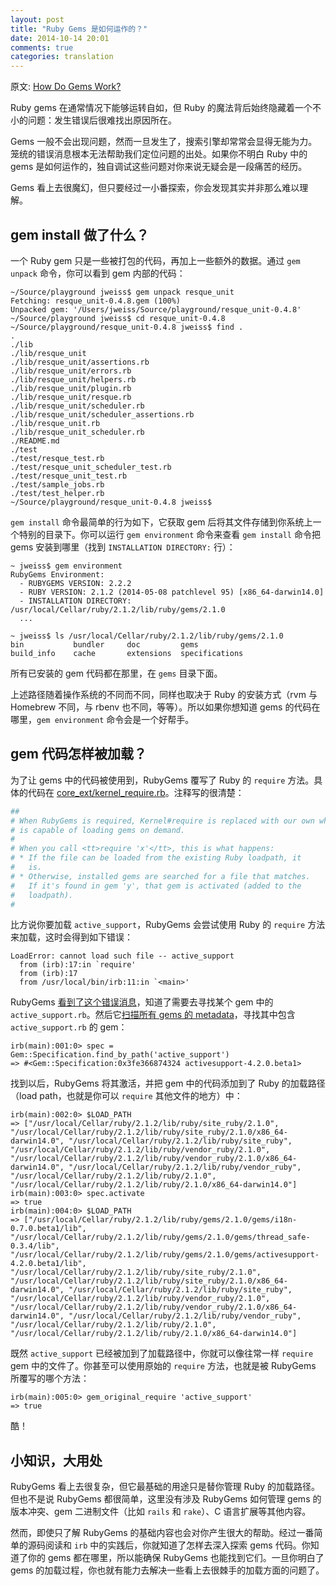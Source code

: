 ```yaml
---
layout: post
title: "Ruby Gems 是如何运作的？"
date: 2014-10-14 20:01
comments: true
categories: translation
---
```

原文: [How Do Gems Work?](http://www.justinweiss.com/blog/2014/09/29/how-do-gems-work/)

Ruby gems 在通常情况下能够运转自如，但 Ruby 的魔法背后始终隐藏着一个不小的问题：发生错误后很难找出原因所在。

Gems 一般不会出现问题，然而一旦发生了，搜索引擎却常常会显得无能为力。笼统的错误消息根本无法帮助我们定位问题的出处。如果你不明白 Ruby 中的 gems 是如何运作的，独自调试这些问题对你来说无疑会是一段痛苦的经历。

Gems 看上去很魔幻，但只要经过一小番探索，你会发现其实并非那么难以理解。

## gem install 做了什么？

一个 Ruby gem 只是一些被打包的代码，再加上一些额外的数据。通过 `gem unpack` 命令，你可以看到 gem 内部的代码：

```
~/Source/playground jweiss$ gem unpack resque_unit
Fetching: resque_unit-0.4.8.gem (100%)
Unpacked gem: '/Users/jweiss/Source/playground/resque_unit-0.4.8'
~/Source/playground jweiss$ cd resque_unit-0.4.8
~/Source/playground/resque_unit-0.4.8 jweiss$ find .
.
./lib
./lib/resque_unit
./lib/resque_unit/assertions.rb
./lib/resque_unit/errors.rb
./lib/resque_unit/helpers.rb
./lib/resque_unit/plugin.rb
./lib/resque_unit/resque.rb
./lib/resque_unit/scheduler.rb
./lib/resque_unit/scheduler_assertions.rb
./lib/resque_unit.rb
./lib/resque_unit_scheduler.rb
./README.md
./test
./test/resque_test.rb
./test/resque_unit_scheduler_test.rb
./test/resque_unit_test.rb
./test/sample_jobs.rb
./test/test_helper.rb
~/Source/playground/resque_unit-0.4.8 jweiss$
```

`gem install` 命令最简单的行为如下，它获取 gem 后将其文件存储到你系统上一个特别的目录下。你可以运行 `gem environment` 命令来查看 `gem install` 命令把 gems 安装到哪里（找到 `INSTALLATION DIRECTORY:` 行）：

```
~ jweiss$ gem environment
RubyGems Environment:
  - RUBYGEMS VERSION: 2.2.2
  - RUBY VERSION: 2.1.2 (2014-05-08 patchlevel 95) [x86_64-darwin14.0]
  - INSTALLATION DIRECTORY: /usr/local/Cellar/ruby/2.1.2/lib/ruby/gems/2.1.0
  ...
```

```
~ jweiss$ ls /usr/local/Cellar/ruby/2.1.2/lib/ruby/gems/2.1.0
bin           bundler     doc         gems
build_info    cache       extensions  specifications
```

所有已安装的 gem 代码都在那里，在 `gems` 目录下面。

上述路径随着操作系统的不同而不同，同样也取决于 Ruby 的安装方式（rvm 与 Homebrew 不同，与 rbenv 也不同，等等）。所以如果你想知道 gems 的代码在哪里，`gem environment` 命令会是一个好帮手。

## gem 代码怎样被加载？

为了让 gems 中的代码被使用到，RubyGems 覆写了 Ruby 的 `require` 方法。具体的代码在 [core_ext/kernel_require.rb](https://github.com/rubygems/rubygems/blob/169b12eb5815784d7ee721186456ad20a004ce71/lib/rubygems/core_ext/kernel_require.rb#L38)。注释写的很清楚：

```ruby
##
# When RubyGems is required, Kernel#require is replaced with our own which
# is capable of loading gems on demand.
#
# When you call <tt>require 'x'</tt>, this is what happens:
# * If the file can be loaded from the existing Ruby loadpath, it
#   is.
# * Otherwise, installed gems are searched for a file that matches.
#   If it's found in gem 'y', that gem is activated (added to the
#   loadpath).
#
```

比方说你要加载 `active_support`，RubyGems 会尝试使用 Ruby 的 `require` 方法来加载，这时会得到如下错误：

```
LoadError: cannot load such file -- active_support
  from (irb):17:in `require'
  from (irb):17
  from /usr/local/bin/irb:11:in `<main>'
```

RubyGems [看到了这个错误消息](https://github.com/rubygems/rubygems/blob/169b12eb5815784d7ee721186456ad20a004ce71/lib/rubygems/core_ext/kernel_require.rb#L125)，知道了需要去寻找某个 gem 中的 `active_support.rb`。然后它[扫描所有 gems 的 metadata](https://github.com/rubygems/rubygems/blob/169b12eb5815784d7ee721186456ad20a004ce71/lib/rubygems/specification.rb#L927)，寻找其中包含 `active_support.rb` 的 gem：

```
irb(main):001:0> spec = Gem::Specification.find_by_path('active_support')
=> #<Gem::Specification:0x3fe366874324 activesupport-4.2.0.beta1>
```

找到以后，RubyGems 将其激活，并把 gem 中的代码添加到了 Ruby 的加载路径（load path，也就是你可以 `require` 其他文件的地方）中：

```
irb(main):002:0> $LOAD_PATH
=> ["/usr/local/Cellar/ruby/2.1.2/lib/ruby/site_ruby/2.1.0", "/usr/local/Cellar/ruby/2.1.2/lib/ruby/site_ruby/2.1.0/x86_64-darwin14.0", "/usr/local/Cellar/ruby/2.1.2/lib/ruby/site_ruby", "/usr/local/Cellar/ruby/2.1.2/lib/ruby/vendor_ruby/2.1.0", "/usr/local/Cellar/ruby/2.1.2/lib/ruby/vendor_ruby/2.1.0/x86_64-darwin14.0", "/usr/local/Cellar/ruby/2.1.2/lib/ruby/vendor_ruby", "/usr/local/Cellar/ruby/2.1.2/lib/ruby/2.1.0", "/usr/local/Cellar/ruby/2.1.2/lib/ruby/2.1.0/x86_64-darwin14.0"]
irb(main):003:0> spec.activate
=> true
irb(main):004:0> $LOAD_PATH
=> ["/usr/local/Cellar/ruby/2.1.2/lib/ruby/gems/2.1.0/gems/i18n-0.7.0.beta1/lib", "/usr/local/Cellar/ruby/2.1.2/lib/ruby/gems/2.1.0/gems/thread_safe-0.3.4/lib", "/usr/local/Cellar/ruby/2.1.2/lib/ruby/gems/2.1.0/gems/activesupport-4.2.0.beta1/lib", "/usr/local/Cellar/ruby/2.1.2/lib/ruby/site_ruby/2.1.0", "/usr/local/Cellar/ruby/2.1.2/lib/ruby/site_ruby/2.1.0/x86_64-darwin14.0", "/usr/local/Cellar/ruby/2.1.2/lib/ruby/site_ruby", "/usr/local/Cellar/ruby/2.1.2/lib/ruby/vendor_ruby/2.1.0", "/usr/local/Cellar/ruby/2.1.2/lib/ruby/vendor_ruby/2.1.0/x86_64-darwin14.0", "/usr/local/Cellar/ruby/2.1.2/lib/ruby/vendor_ruby", "/usr/local/Cellar/ruby/2.1.2/lib/ruby/2.1.0", "/usr/local/Cellar/ruby/2.1.2/lib/ruby/2.1.0/x86_64-darwin14.0"]
```

既然 `active_support` 已经被加到了加载路径中，你就可以像往常一样 `require` gem 中的文件了。你甚至可以使用原始的 `require` 方法，也就是被 RubyGems 所覆写的哪个方法：

```
irb(main):005:0> gem_original_require 'active_support'
=> true
```

酷！

## 小知识，大用处

RubyGems 看上去很复杂，但它最基础的用途只是替你管理 Ruby 的加载路径。但也不是说 RubyGems 都很简单，这里没有涉及 RubyGems 如何管理 gems 的版本冲突、gem 二进制文件（比如 `rails` 和 `rake`）、C 语言扩展等其他内容。

然而，即使只了解 RubyGems 的基础内容也会对你产生很大的帮助。经过一番简单的源码阅读和 `irb` 中的实践后，你就知道了怎样去深入探索 gems 代码。你知道了你的 gems 都在哪里，所以能确保 RubyGems 也能找到它们。一旦你明白了 gems 的加载过程，你也就有能力去解决一些看上去很棘手的加载方面的问题了。
